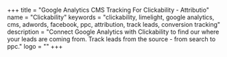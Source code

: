 +++
title = "Google Analytics CMS Tracking For Clickability - Attributio"
name = "Clickability"
keywords = "clickability, limelight, google analytics, cms, adwords, facebook, ppc, attribution, track leads, conversion tracking"
description = "Connect Google Analytics with Clickability to find our where your leads are coming from. Track leads from the source - from search to ppc."
logo = ""
+++
